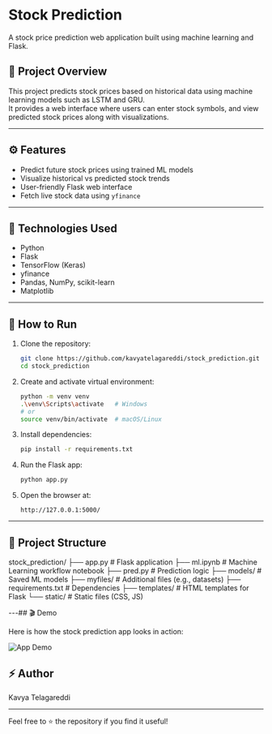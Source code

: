 
# Stock Prediction

A stock price prediction web application built using machine learning and Flask.

## 🚀 Project Overview

This project predicts stock prices based on historical data using machine learning models such as LSTM and GRU.  
It provides a web interface where users can enter stock symbols, and view predicted stock prices along with visualizations.

---

## ⚙️ Features

- Predict future stock prices using trained ML models
- Visualize historical vs predicted stock trends
- User-friendly Flask web interface
- Fetch live stock data using `yfinance`

---

## 🧱 Technologies Used

- Python
- Flask
- TensorFlow (Keras)
- yfinance
- Pandas, NumPy, scikit-learn
- Matplotlib

---

## 🚀 How to Run

1. Clone the repository:
    ```bash
    git clone https://github.com/kavyatelagareddi/stock_prediction.git
    cd stock_prediction
    ```

2. Create and activate virtual environment:
    ```bash
    python -m venv venv
    .\venv\Scripts\activate   # Windows
    # or
    source venv/bin/activate  # macOS/Linux
    ```

3. Install dependencies:
    ```bash
    pip install -r requirements.txt
    ```

4. Run the Flask app:
    ```bash
    python app.py
    ```

5. Open the browser at:
    ```
    http://127.0.0.1:5000/
    ```

---

## 📁 Project Structure

stock_prediction/
├── app.py # Flask application
├── ml.ipynb # Machine Learning workflow notebook
├── pred.py # Prediction logic
├── models/ # Saved ML models
├── myfiles/ # Additional files (e.g., datasets)
├── requirements.txt # Dependencies
├── templates/ # HTML templates for Flask
└── static/ # Static files (CSS, JS)


---## 🎬 Demo

Here is how the stock prediction app looks in action:

![App Demo](assets/demo_screenshot.png)

## ⚡ Author

Kavya Telagareddi

---

Feel free to ⭐ the repository if you find it useful!
